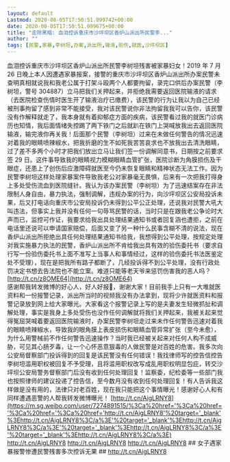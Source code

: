 ```yaml
---
layout: default
Lastmod: 2020-08-05T17:50:51.099742+00:00
date: 2020-08-05T17:50:51.099675+00:00
title: "走除黑暗: 血泪控诉重庆市沙坪坝区香炉山派出所民警李..."
author: ""
tags: [民警,家暴,李树坦,办案,派出所,输液,验伤,就医,沙坪坝区]
---
```


血泪控诉重庆市沙坪坝区香炉山派出所民警李树坦残害被家暴妇女！2019 年 7 月 26 日晚上本人因遭遇家暴报案，接警的重庆市沙坪坝区香炉山派出所办案民警未查明真相就说我和我老公属于打架斗殴两个人都要拘留，录完口供后办案民警（李树坦，警号 304887）立马把我们关押起来，并拒绝我需要返回医院输液的请求（去医院检查伤情时医生开了输液治疗已缴费），该民警的行为让我以为自己已经被刑事拘留了感到非常不能接受，我对该民警说你非法拘留我我可以告你，该民警没有作解释就走了，我本身就有着抑郁症方面的疾病，该民警看过我的就医门诊病历也知情，我后面情绪失控踢了两下铁门之后就趴在铁门上哭喊放我出去返回医院输液，输完液你再关我！后面那个民警（李树坦）过来在未做任何警告的情况迅速对着我的眼睛喷辣椒水，把我折磨的生不如死我苦苦哀求也不放我出去清洗眼睛，过了差不多两个小时才把我们放出立马让我们签一份调解同意书，日期按之前要求签 29 日。这件事导致我的眼睛视力模糊眼睛血管扩张，医院诊断为角膜损伤及干眼症，还患上了创伤后应激障碍就医至今仍未恢复眼睛和精神状态无法工作。因为民警李树坦这样处理家暴案件导致我老公对家暴毫无畏惧，后来有一次把我打得身上多处受伤流血到医院缝针。我认为该办案民警（李树坦）为了迅速结案存在非法限制人身自由，暴力执法，强制调解，违规办案的行为，向沙坪坝区公安局投诉未果，后又打电话向重庆市公安局投诉仍未得到公平公正处理，还说我对民警大吼大叫违法，但事实上我并没有任何一句辱骂民警的话，当时只是在跟我老公争论时大声而已，监控可作证，我要求给我出具处理结果通知书或者回复涵也遭拒，之前在电话里还说可以申请国家赔偿，后面又变了另一种什么民事含糊不清的说法，现在香炉山派出所拒绝出具任何处理结果通知书给我，我想得到公平处理，按规定处理对我实施暴力执法的民警，香炉山派出所不肯给我出具有效的验伤委托书（要求自行写一份验伤委托书上面不准写上当事人和事情经过，这样的验伤委托书法医鉴定处不受理），现在是把我所有路子都断了，几经投诉得不到公平处理，没有行政处罚决定书想去告法院也不能立案。难道只能等老天爷来惩罚伤害我的恶人吗？ [http://t.cn/z8OME64](http://t.cn/z8OME64)  
感谢帮我转发微博的好心人，好人好报🙏，谢谢大家！目前我手上只有一大堆就医资料和一份报警记录，派出所当时的视频我没有办法拿到，现将少许就医资料和报警记录放到网上给大家曝光。大家看这个报警记录上写的是夫妻发生轻微抓扯和调解处理，事实是我身上多处受伤也没作任何调解就将我们关押起来，我被关起来觉得冤屈哭喊着要返回医院输液时，办案民警李树坦走过来未作任何警告迅速对着我的眼睛喷辣椒水，导致我的眼角膜上表皮损伤和眼睛血管异常扩张（至今未愈），为什么用警械前不作任何警告迅速操作？当时我已经被关起来对任何人构不成威胁，可见其心肠歹毒，让一个心怀恶意狠毒的人做民警是对百姓的危害。我多次向公安局督察部门投诉得到的回复是该民警没有任何错误！我找律师写的控告信控告李树坦滥用职权被回复不予受理，且将滥用职权改写成乱用职权明显包庇，转交沙坪坝公安局警务督察部门后没有收到任何处理回复！监察委，纪检委等一些部门我也按照律师的建议投递了控告信，至今数月没有收到任何处理回复！有人告诉我这样做是没有用的，法律只对老百姓，现在我只能把这个事情曝光！感谢好心人和有同样遭遇恶警的人帮我转发微博曝光！ [http://t.cn/AigLRNY8](https://m.sg.weibo.com/user/7274891515/%3Ca%20href='%3Ca%20href='%3Ca%20href='%3Ca%20href='http://t.cn/AigLRNY8'%20target='_blank'%3Ehttp://t.cn/AigLRNY8%3C/a%3E'%20target='_blank'%3Ehttp://t.cn/AigLRNY8%3C/a%3E'%20target='_blank'%3Ehttp://t.cn/AigLRNY8%3C/a%3E'%20target='_blank'%3Ehttp://t.cn/AigLRNY8%3C/a%3E) http://t.cn/AigLRNY8 http://t.cn/AigLRNY8 http://t.cn/AigLRNY8 ## 女子遇家暴报警惨遭民警残害多次控诉无果 ## http://t.cn/AigLRNY8

